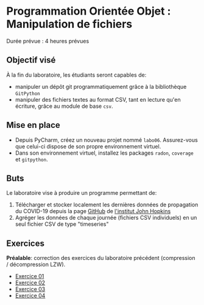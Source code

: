 # Programmation Orientée Objet : Manipulation de fichiers

Durée prévue : 4 heures prévues

## Objectif visé

À la fin du laboratoire, les étudiants seront capables de:
- manipuler un dépôt git programmatiquement grâce à la bibliothèque `GitPython` 
- manipuler des fichiers textes au format CSV, tant en lecture qu'en écriture, 
grâce au module de base `csv`.

## Mise en place

- Depuis PyCharm, créez un nouveau projet nommé `labo06`. Assurez-vous que celui-ci dispose de son propre environnement virtuel.
- Dans son environnement virtuel, installez les packages `radon`, `coverage` et `gitpython`.

## Buts

Le laboratoire vise à produire un programme permettant de:
1. Télécharger et stocker localement les dernières données de propagation du COVID-19 depuis la page [GitHub](https://github.com/CSSEGISandData/COVID-19) de [l'institut John Hopkins](https://www.jhu.edu)
2. Agréger les données de chaque journée (fichiers CSV individuels) en un seul fichier CSV de type "timeseries"

## Exercices

**Préalable**: correction des exercices du laboratoire précédent (compression / décompression LZW).

- [Exercice 01](./ex01/README.md)
- [Exercice 02](./ex02/README.md)
- [Exercice 03](./ex03/README.md)
- [Exercice 04](./ex04/README.md)

